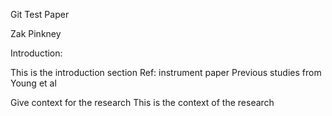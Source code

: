 Git Test Paper


Zak Pinkney 


Introduction:

This is the introduction section 
Ref: instrument paper
Previous studies from Young et al


Give context for the research
This is the context of the research 
